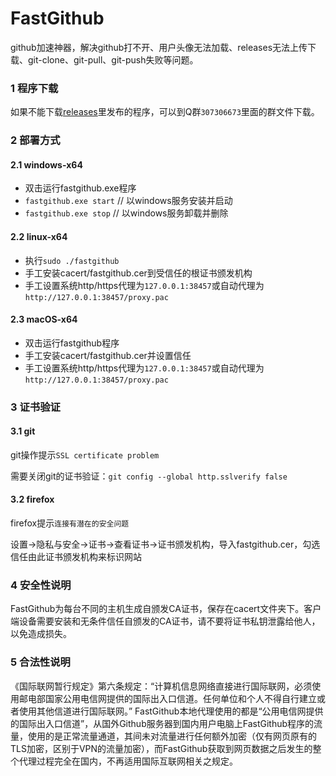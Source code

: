 # FastGithub
github加速神器，解决github打不开、用户头像无法加载、releases无法上传下载、git-clone、git-pull、git-push失败等问题。

### 1 程序下载
如果不能下载[releases](https://github.com/dotnetcore/FastGithub)里发布的程序，可以到Q群`307306673`里面的群文件下载。

### 2 部署方式
#### 2.1 windows-x64
* 双击运行fastgithub.exe程序
* `fastgithub.exe start` // 以windows服务安装并启动
* `fastgithub.exe stop` // 以windows服务卸载并删除

#### 2.2 linux-x64
* 执行`sudo ./fastgithub`
* 手工安装cacert/fastgithub.cer到受信任的根证书颁发机构
* 手工设置系统http/https代理为`127.0.0.1:38457`或自动代理为`http://127.0.0.1:38457/proxy.pac`

#### 2.3 macOS-x64
* 双击运行fastgithub程序
* 手工安装cacert/fastgithub.cer并设置信任
* 手工设置系统http/https代理为`127.0.0.1:38457`或自动代理为`http://127.0.0.1:38457/proxy.pac`

  
### 3 证书验证
#### 3.1 git
git操作提示`SSL certificate problem`</br>

需要关闭git的证书验证：`git config --global http.sslverify false`

#### 3.2 firefox
firefox提示`连接有潜在的安全问题`</br>

设置->隐私与安全->证书->查看证书->证书颁发机构，导入fastgithub.cer，勾选信任由此证书颁发机构来标识网站
  

### 4 安全性说明
FastGithub为每台不同的主机生成自颁发CA证书，保存在cacert文件夹下。客户端设备需要安装和无条件信任自颁发的CA证书，请不要将证书私钥泄露给他人，以免造成损失。

### 5 合法性说明
《国际联网暂行规定》第六条规定：“计算机信息网络直接进行国际联网，必须使用邮电部国家公用电信网提供的国际出入口信道。任何单位和个人不得自行建立或者使用其他信道进行国际联网。”
FastGithub本地代理使用的都是“公用电信网提供的国际出入口信道”，从国外Github服务器到国内用户电脑上FastGithub程序的流量，使用的是正常流量通道，其间未对流量进行任何额外加密（仅有网页原有的TLS加密，区别于VPN的流量加密），而FastGithub获取到网页数据之后发生的整个代理过程完全在国内，不再适用国际互联网相关之规定。
